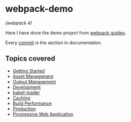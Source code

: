 # webpack-demo

*(webpack 4)*

Here I have done the demo project from [webpack guides](https://webpack.js.org/guides/).

Every [commit](https://github.com/klimsemenov86/webpack-demo/commits/master) is the section in documentation.

## Topics covered

- [Getting Started](https://webpack.js.org/guides/getting-started/)
- [Asset Management](https://webpack.js.org/guides/asset-management/)
- [Output Management](https://webpack.js.org/guides/output-management/)
- [Development](https://webpack.js.org/guides/development/)
- [babel-loader](https://webpack.js.org/loaders/babel-loader/)
- [Caching](https://webpack.js.org/guides/caching/)
- [Build Performance](https://webpack.js.org/guides/build-performance/)
- [Production](https://webpack.js.org/guides/production/)
- [Progressive Web Application](https://webpack.js.org/guides/progressive-web-application/)
